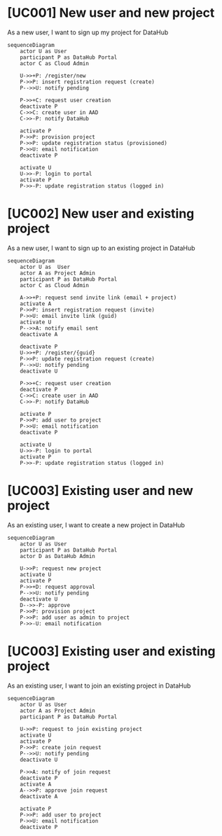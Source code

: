 # [UC001] New user and new project
As a new user, I want to sign up my project for DataHub

```mermaid
sequenceDiagram
    actor U as User
    participant P as DataHub Portal
    actor C as Cloud Admin

    U->>+P: /register/new
    P->>P: insert registration request (create)
    P-->>U: notify pending

    P->>+C: request user creation
    deactivate P
    C->>C: create user in AAD
    C->>-P: notify DataHub

    activate P
    P->>P: provision project 
    P->>P: update registration status (provisioned) 
    P->>U: email notification
    deactivate P

    activate U
    U->>-P: login to portal
    activate P
    P->>-P: update registration status (logged in)
```

# [UC002] New user and existing project
As a new user, I want to sign up to an existing project in DataHub

```mermaid
sequenceDiagram
    actor U as  User
    actor A as Project Admin
    participant P as DataHub Portal
    actor C as Cloud Admin

    A->>+P: request send invite link (email + project)
    activate A
    P->>P: insert registration request (invite)
    P->>U: email invite link (guid)
    activate U
    P-->>A: notify email sent
    deactivate A

    deactivate P
    U->>+P: /register/{guid}
    P->>P: update registration request (create)
    P-->>U: notify pending
    deactivate U
    
    P->>+C: request user creation
    deactivate P
    C->>C: create user in AAD
    C->>-P: notify DataHub

    activate P
    P->>P: add user to project 
    P->>U: email notification
    deactivate P

    activate U
    U->>-P: login to portal
    activate P
    P->>-P: update registration status (logged in)
```

# [UC003] Existing user and new project
As an existing user, I want to create a new project in DataHub

```mermaid
sequenceDiagram
    actor U as User
    participant P as DataHub Portal
    actor D as DataHub Admin

    U->>P: request new project
    activate U
    activate P
    P->>+D: request approval
    P-->>U: notify pending
    deactivate U
    D-->>-P: approve
    P->>P: provision project
    P->>P: add user as admin to project
    P->>-U: email notification
```

# [UC003] Existing user and existing project
As an existing user, I want to join an existing project in DataHub

```mermaid
sequenceDiagram
    actor U as User
    actor A as Project Admin
    participant P as DataHub Portal

    U->>P: request to join existing project
    activate U
    activate P
    P->>P: create join request
    P-->>U: notify pending
    deactivate U

    P->>A: notify of join request
    deactivate P
    activate A
    A-->>P: approve join request
    deactivate A

    activate P
    P->>P: add user to project
    P->>U: email notification
    deactivate P
```
